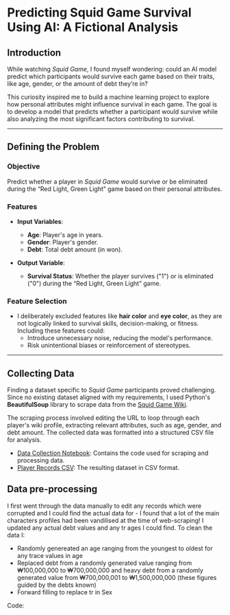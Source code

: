 # **Predicting Squid Game Survival Using AI: A Fictional Analysis**  

## **Introduction**  
While watching *Squid Game*, I found myself wondering: could an AI model predict which participants would survive each game based on their traits, like age, gender, or the amount of debt they’re in?  

This curiosity inspired me to build a machine learning project to explore how personal attributes might influence survival in each game. The goal is to develop a model that predicts whether a participant would survive while also analyzing the most significant factors contributing to survival.  

---

## **Defining the Problem**  
### **Objective**  
Predict whether a player in *Squid Game* would survive or be eliminated during the “Red Light, Green Light” game based on their personal attributes.  

### **Features**  
- **Input Variables**:  
  - **Age**: Player's age in years.  
  - **Gender**: Player's gender.  
  - **Debt**: Total debt amount (in won).  

- **Output Variable**:  
  - **Survival Status**: Whether the player survives ("1") or is eliminated ("0") during the “Red Light, Green Light” game.  

### **Feature Selection**  
- I deliberately excluded features like **hair color** and **eye color**, as they are not logically linked to survival skills, decision-making, or fitness. Including these features could:  
  - Introduce unnecessary noise, reducing the model's performance.  
  - Risk unintentional biases or reinforcement of stereotypes.  

---

## **Collecting Data**  
Finding a dataset specific to *Squid Game* participants proved challenging. Since no existing dataset aligned with my requirements, I used Python's **BeautifulSoup** library to scrape data from the [Squid Game Wiki](https://squid-game-minor-players.fandom.com/wiki/List_of_players).

The scraping process involved editing the URL to loop through each player's wiki profile, extracting relevant attributes, such as age, gender, and debt amount. The collected data was formatted into a structured CSV file for analysis.  

- [Data Collection Notebook](./collecting-data.ipynb): Contains the code used for scraping and processing data.  
- [Player Records CSV](./player_records.csv): The resulting dataset in CSV format.  

## **Data pre-processing**
I first went through the data manually to edit any records which were corrupted and I could find the actual data for - I found that a lot of the main characters profiles had been vandilised at the time of web-scraping! I updated any actual debt values and any tr ages I could find. To clean the data I: 
- Randomly genereated an age ranging from the youngest to oldest for any trace values in age
- Replaced debt from a randomly generated value ranging from ₩100,000,000 to ₩700,000,000 and heavy debt from a randomly generated value from ₩700,000,001 to ₩1,500,000,000 (these figures guided by the debts known)
- Forward filling to replace tr in Sex

Code:

  
